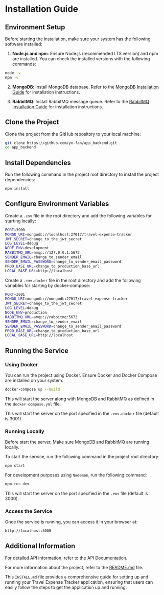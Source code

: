 # Installation Guide

## Environment Setup

Before starting the installation, make sure your system has the following software installed:

1. **Node.js and npm**: Ensure Node.js (recommended LTS version) and npm are installed. You can check the installed versions with the following commands:
```bash
node -v
npm -v
```

2. **MongoDB**: Install MongoDB database. Refer to the [MongoDB Installation Guide](https://www.mongodb.com/docs/manual/installation/) for installation instructions.

3. **RabbitMQ**: Install RabbitMQ message queue. Refer to the [RabbitMQ Installation Guide](https://www.rabbitmq.com/docs/download) for installation instructions.

## Clone the Project

Clone the project from the GitHub repository to your local machine:

```bash
git clone https://github.com/yx-fan/app_backend.git
cd app_backend
```

## Install Dependencies

Run the following command in the project root directory to install the project dependencies:

```bash
npm install
```

## Configure Environment Variables

Create a `.env` file in the root directory and add the following variables for starting locally:

```bash
PORT=3000
MONGO_URI=mongodb://localhost:27017/travel-expense-tracker
JWT_SECRET=change_to_the_jwt_secret
LOG_LEVEL=debug
NODE_ENV=development
RABBITMQ_URL=amqp://127.0.0.1:5672
SENDER_EMAIL=change_to_sender_email
SENDER_EMAIL_PASSWORD=change_to_sender_email_password
PROD_BASE_URL=change_to_production_base_url
LOCAL_BASE_URL=http://localhost
```

Create a `.env.docker` file in the root directory and add the following variables for starting by docker-compose:

```bash
PORT=3001
MONGO_URI=mongodb://mongodb:27017/travel-expense-tracker
JWT_SECRET=change_to_the_jwt_secret
LOG_LEVEL=debug
NODE_ENV=production
RABBITMQ_URL=amqp://rabbitmq:5672
SENDER_EMAIL=change_to_sender_email
SENDER_EMAIL_PASSWORD=change_to_sender_email_password
PROD_BASE_URL=change_to_production_base_url
LOCAL_BASE_URL=http://localhost
```

## Running the Service

### Using Docker

You can run the project using Docker. Ensure Docker and Docker Compose are installed on your system.

```bash
docker-compose up --build
```

This will start the server along with MongoDB and RabbitMQ as defined in the `docker-compose.yml` file. 

This will start the server on the port specified in the `.env.docker` file (default is 3001).

### Running Locally

Before start the server, Make sure MongoDB and RabbitMQ are running locally.

To start the service, run the following command in the project root directory:

```bash
npm start
```
 
For development purposes using `Nodemon`, run the following command:

```bash
npm run dev
```

This will start the server on the port specified in the `.env` file (default is 3000).

### Access the Service

Once the service is running, you can access it in your browser at:

```bash
http://localhost:3000
```

## Additional Information

For detailed API information, refer to the [API Documentation](./API.md).

For more information about the project, refer to the [README.md](./README.md) file.

This `INSTALL.md` file provides a comprehensive guide for setting up and running your Travel Expense Tracker application, ensuring that users can easily follow the steps to get the application up and running.